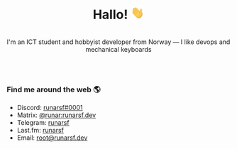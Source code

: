 <h1 align="center">Hallo! <img src="https://raw.githubusercontent.com/runarsf/runarsf/master/assets/hi.gif" width="30px"></h1>

<br>

<div align="center">I'm an ICT student and hobbyist developer from Norway — I like devops and mechanical keyboards</div>

<br><br>

### Find me around the web 🌎

- Discord: [runarsf#0001](https://discord.com/users/177098893069254656)
- Matrix: [@runar:runarsf.dev](https://app.element.io)
- Telegram: [runarsf](https://t.me/runarsf)
- Last.fm: [runarsf](https://last.fm/runarsf)
- Email: [root@runarsf.dev](mailto:root@runarsf.dev)
